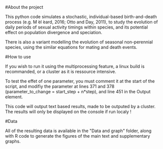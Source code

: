 #About the project 

This python code simulates a stochastic, individual-based birth-and-death process (e.g. M ́el ́eard, 2016; Otto and Day, 2011), to study the evolution of daily periods of sexual activity timings within species, and its potential effect on population divergence and speciation.

There is also a variant modelling the evolution of seasonal non-perennial species, using the similar equations for mating and death events.

#How to use

If you wish to run it using the multiprocessing feature, a linux build is recommanded, or a cluster as it is ressource intensive.

To test the effet of one parameter, you must comment it at the start of the script, and modifiy the parameter at lines 371 and 378 (parameter_to_change = start_step + n*step), and line 451 in the Output element.

This code will output text based results, made to be outputed by a cluster. The results will only be displayed on the console if run localy ! 

#Data

All of the resulting data is available in the "Data and graph" folder, along with R code to generate the figures of the main text and supplementary graphs.
